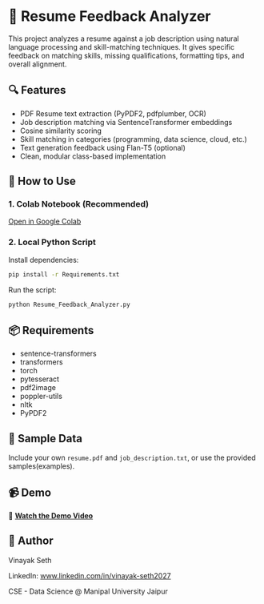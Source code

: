 ﻿# 📝 Resume Feedback Analyzer

This project analyzes a resume against a job description using natural language processing and skill-matching techniques. It gives specific feedback on matching skills, missing qualifications, formatting tips, and overall alignment.

## 🔍 Features

- PDF Resume text extraction (PyPDF2, pdfplumber, OCR)
- Job description matching via SentenceTransformer embeddings
- Cosine similarity scoring
- Skill matching in categories (programming, data science, cloud, etc.)
- Text generation feedback using Flan-T5 (optional)
- Clean, modular class-based implementation

## 🚀 How to Use

### 1. Colab Notebook (Recommended)
[Open in Google Colab](https://colab.research.google.com)

### 2. Local Python Script

Install dependencies:

```bash
pip install -r Requirements.txt
```

Run the script:

```bash
python Resume_Feedback_Analyzer.py
```

## 📦 Requirements

- sentence-transformers
- transformers
- torch
- pytesseract
- pdf2image
- poppler-utils
- nltk
- PyPDF2

## 📁 Sample Data

Include your own `resume.pdf` and `job_description.txt`, or use the provided samples(examples).


## 📹 Demo

🎥 **[Watch the Demo Video](./demo/Resume_Analyzer_Demo_VinayakSeth.mp4)**  




## 🙌 Author

Vinayak Seth

LinkedIn: www.linkedin.com/in/vinayak-seth2027

CSE - Data Science @ Manipal University Jaipur  


